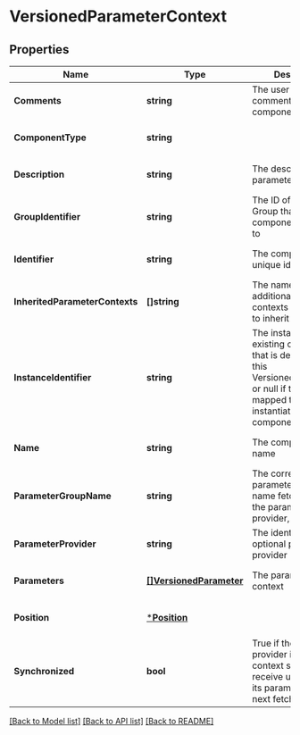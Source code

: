 # VersionedParameterContext

## Properties
Name | Type | Description | Notes
------------ | ------------- | ------------- | -------------
**Comments** | **string** | The user-supplied comments for the component | [optional] [default to null]
**ComponentType** | **string** |  | [optional] [default to null]
**Description** | **string** | The description of the parameter context | [optional] [default to null]
**GroupIdentifier** | **string** | The ID of the Process Group that this component belongs to | [optional] [default to null]
**Identifier** | **string** | The component&#x27;s unique identifier | [optional] [default to null]
**InheritedParameterContexts** | **[]string** | The names of additional parameter contexts from which to inherit parameters | [optional] [default to null]
**InstanceIdentifier** | **string** | The instance ID of an existing component that is described by this VersionedComponent, or null if this is not mapped to an instantiated component | [optional] [default to null]
**Name** | **string** | The component&#x27;s name | [optional] [default to null]
**ParameterGroupName** | **string** | The corresponding parameter group name fetched from the parameter provider, if applicable | [optional] [default to null]
**ParameterProvider** | **string** | The identifier of an optional parameter provider | [optional] [default to null]
**Parameters** | [**[]VersionedParameter**](VersionedParameter.md) | The parameters in the context | [optional] [default to null]
**Position** | [***Position**](Position.md) |  | [optional] [default to null]
**Synchronized** | **bool** | True if the parameter provider is set and the context should receive updates when its parameters are next fetched | [optional] [default to null]

[[Back to Model list]](../README.md#documentation-for-models) [[Back to API list]](../README.md#documentation-for-api-endpoints) [[Back to README]](../README.md)

